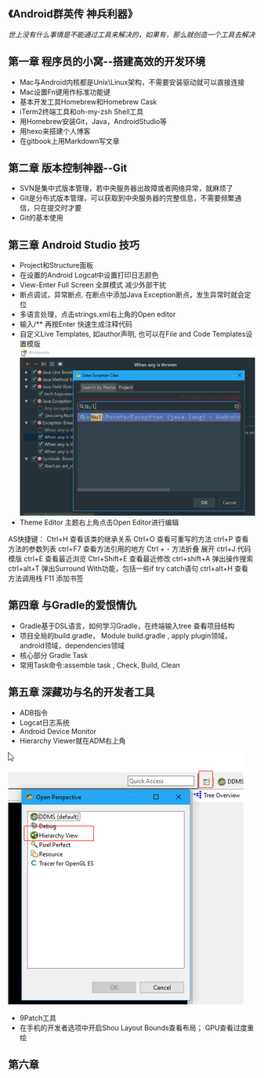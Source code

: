 ## 《Android群英传 神兵利器》

*世上没有什么事情是不能通过工具来解决的，如果有，那么就创造一个工具去解决*

## 第一章 程序员的小窝--搭建高效的开发环境
- Mac与Android内核都是Unix\Linux架构，不需要安装驱动就可以直接连接
- Mac设置Fn键用作标准功能键
- 基本开发工具Homebrew和Homebrew Cask
- iTerm2终端工具和oh-my-zsh Shell工具
- 用Homebrew安装Git，Java，AndroidStudio等
- 用hexo来搭建个人博客
- 在gitbook上用Markdown写文章

## 第二章 版本控制神器--Git
- SVN是集中式版本管理，若中央服务器出故障或者网络异常，就麻烦了
- Git是分布式版本管理，可以获取到中央服务器的完整信息，不需要频繁通信，只在提交时才要
- Git的基本使用

## 第三章 Android Studio 技巧
- Project和Structure面板
- 在设置的Android Logcat中设置打印日志颜色
- View-Enter Full Screen 全屏模式 减少外部干扰
- 断点调试，异常断点. 在断点中添加Java Exception断点，发生异常时就会定位
- 多语言处理，点击strings.xml右上角的Open editor
- 输入/** 再按Enter 快速生成注释代码
- 自定义Live Templates, 如author声明, 也可以在File and Code Templates设置模版
![debug](./pictures/Debug1.png)
- Theme Editor 主题右上角点击Open Editor进行编辑

AS快捷键：
Ctrl+H  查看该类的继承关系
Ctrl+O  查看可重写的方法
ctrl+P 查看方法的参数列表
ctrl+F7 查看方法引用的地方
Ctrl + -  方法折叠 展开
ctrl+J 代码模版
ctrl+E 查看最近浏览
Ctrl+Shift+E 查看最近修改
ctrl+shift+A 弹出操作搜索
ctrl+alt+T 弹出Surround With功能，包括一些if try catch语句
ctrl+alt+H 查看方法调用栈
F11 添加书签

## 第四章 与Gradle的爱恨情仇
- Gradle基于DSL语言，如何学习Gradle，在终端输入tree 查看项目结构
- 项目全局的build.gradle， Module build.gradle , apply plugin领域，android领域，dependencies领域
- 核心部分 Gradle Task
- 常用Task命令:assemble task , Check, Build, Clean

## 第五章 深藏功与名的开发者工具
- ADB指令
- Logcat日志系统
- Android Device Monitor
- Hierarchy Viewer就在ADM右上角

![Hierarchy](./pictures/ADM1.png)
- 9Patch工具
- 在手机的开发者选项中开启Shou Layout Bounds查看布局； GPU查看过度重绘

## 第六章 